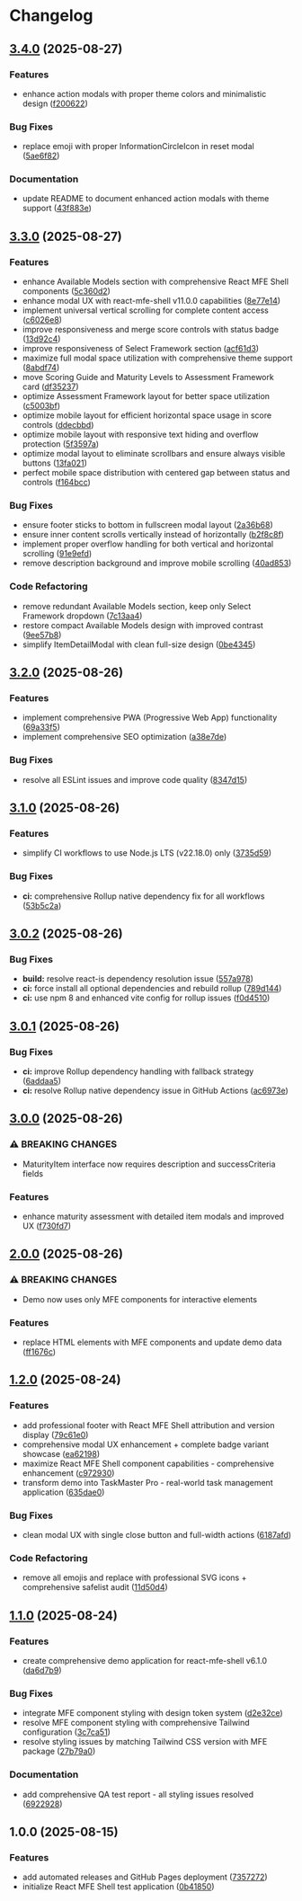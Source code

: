 # Changelog

## [3.4.0](https://github.com/jonmatum/react-mfe-shell-demo/compare/react-mfe-shell-demo-v3.3.0...react-mfe-shell-demo-v3.4.0) (2025-08-27)


### Features

* enhance action modals with proper theme colors and minimalistic design ([f200622](https://github.com/jonmatum/react-mfe-shell-demo/commit/f20062297cd64fa4ded242eebcd4984f7160a071))


### Bug Fixes

* replace emoji with proper InformationCircleIcon in reset modal ([5ae6f82](https://github.com/jonmatum/react-mfe-shell-demo/commit/5ae6f82b458f1addf9e669587b4cd01082222d5a))


### Documentation

* update README to document enhanced action modals with theme support ([43f883e](https://github.com/jonmatum/react-mfe-shell-demo/commit/43f883ee140618ac6bcfffba1b0032cdfecb02d8))

## [3.3.0](https://github.com/jonmatum/react-mfe-shell-demo/compare/react-mfe-shell-demo-v3.2.0...react-mfe-shell-demo-v3.3.0) (2025-08-27)


### Features

* enhance Available Models section with comprehensive React MFE Shell components ([5c360d2](https://github.com/jonmatum/react-mfe-shell-demo/commit/5c360d29723afaf25f7bd95ac369c8964f7cd6cd))
* enhance modal UX with react-mfe-shell v11.0.0 capabilities ([8e77e14](https://github.com/jonmatum/react-mfe-shell-demo/commit/8e77e142e222b52c82e8426e546dab59bc6c5cf6))
* implement universal vertical scrolling for complete content access ([c6026e8](https://github.com/jonmatum/react-mfe-shell-demo/commit/c6026e8e8e153581b41ca4cad3bc943b7df1db00))
* improve responsiveness and merge score controls with status badge ([13d92c4](https://github.com/jonmatum/react-mfe-shell-demo/commit/13d92c4f41224037c0977091a7a6c1689aa840c9))
* improve responsiveness of Select Framework section ([acf61d3](https://github.com/jonmatum/react-mfe-shell-demo/commit/acf61d30bcf12616db27f1369336c30d5e35b8c2))
* maximize full modal space utilization with comprehensive theme support ([8abdf74](https://github.com/jonmatum/react-mfe-shell-demo/commit/8abdf740625c7d45c5c6340f5a2dc31312dc43c6))
* move Scoring Guide and Maturity Levels to Assessment Framework card ([df35237](https://github.com/jonmatum/react-mfe-shell-demo/commit/df35237b3121932ab3fee19ec6420dace263040b))
* optimize Assessment Framework layout for better space utilization ([c5003bf](https://github.com/jonmatum/react-mfe-shell-demo/commit/c5003bff0442ca8d57c99f24ed991d59ac33f0db))
* optimize mobile layout for efficient horizontal space usage in score controls ([ddecbbd](https://github.com/jonmatum/react-mfe-shell-demo/commit/ddecbbd82d57c42732868efbaafc89c6901b6fc0))
* optimize mobile layout with responsive text hiding and overflow protection ([5f3597a](https://github.com/jonmatum/react-mfe-shell-demo/commit/5f3597a00dc7e4fdd8d1cf514dec6697b27de80b))
* optimize modal layout to eliminate scrollbars and ensure always visible buttons ([13fa021](https://github.com/jonmatum/react-mfe-shell-demo/commit/13fa0217e049212be9993a73d1573b6881ec1584))
* perfect mobile space distribution with centered gap between status and controls ([f164bcc](https://github.com/jonmatum/react-mfe-shell-demo/commit/f164bcc734a7f80332bf89a373223564b81bd003))


### Bug Fixes

* ensure footer sticks to bottom in fullscreen modal layout ([2a36b68](https://github.com/jonmatum/react-mfe-shell-demo/commit/2a36b6863e9d7251a790b064d3653208d1ee2508))
* ensure inner content scrolls vertically instead of horizontally ([b2f8c8f](https://github.com/jonmatum/react-mfe-shell-demo/commit/b2f8c8f6ed19ec664f9090638b7843be7a2a10a5))
* implement proper overflow handling for both vertical and horizontal scrolling ([91e9efd](https://github.com/jonmatum/react-mfe-shell-demo/commit/91e9efd9e9fbcbf3e1aa1fe007176fcbeadf8b77))
* remove description background and improve mobile scrolling ([40ad853](https://github.com/jonmatum/react-mfe-shell-demo/commit/40ad8533cd9635e4b87adf5c25d25f22c492a85e))


### Code Refactoring

* remove redundant Available Models section, keep only Select Framework dropdown ([7c13aa4](https://github.com/jonmatum/react-mfe-shell-demo/commit/7c13aa48762a039714feb59b60bb5daa3e652e71))
* restore compact Available Models design with improved contrast ([9ee57b8](https://github.com/jonmatum/react-mfe-shell-demo/commit/9ee57b8f652f21d939590460d0462c7f134a459c))
* simplify ItemDetailModal with clean full-size design ([0be4345](https://github.com/jonmatum/react-mfe-shell-demo/commit/0be43454a41990407a7b49a87fdcd35fc1831b68))

## [3.2.0](https://github.com/jonmatum/react-mfe-shell-demo/compare/react-mfe-shell-demo-v3.1.0...react-mfe-shell-demo-v3.2.0) (2025-08-26)


### Features

* implement comprehensive PWA (Progressive Web App) functionality ([69a33f5](https://github.com/jonmatum/react-mfe-shell-demo/commit/69a33f57221afcc014fe9bc7a577614d0272de1e))
* implement comprehensive SEO optimization ([a38e7de](https://github.com/jonmatum/react-mfe-shell-demo/commit/a38e7deb069f18eabb4e984ac17bfd2f57c4e937))


### Bug Fixes

* resolve all ESLint issues and improve code quality ([8347d15](https://github.com/jonmatum/react-mfe-shell-demo/commit/8347d15dd17c1e8f5079ca51c2ab5c944eb8ca58))

## [3.1.0](https://github.com/jonmatum/react-mfe-shell-demo/compare/react-mfe-shell-demo-v3.0.2...react-mfe-shell-demo-v3.1.0) (2025-08-26)


### Features

* simplify CI workflows to use Node.js LTS (v22.18.0) only ([3735d59](https://github.com/jonmatum/react-mfe-shell-demo/commit/3735d5999bd6ac20e545ba300c63f021799fefee))


### Bug Fixes

* **ci:** comprehensive Rollup native dependency fix for all workflows ([53b5c2a](https://github.com/jonmatum/react-mfe-shell-demo/commit/53b5c2a3432a86d0766d64eab83be57218c7de50))

## [3.0.2](https://github.com/jonmatum/react-mfe-shell-demo/compare/react-mfe-shell-demo-v3.0.1...react-mfe-shell-demo-v3.0.2) (2025-08-26)


### Bug Fixes

* **build:** resolve react-is dependency resolution issue ([557a978](https://github.com/jonmatum/react-mfe-shell-demo/commit/557a978bc633602e00038c0174cd014178bfeb47))
* **ci:** force install all optional dependencies and rebuild rollup ([789d144](https://github.com/jonmatum/react-mfe-shell-demo/commit/789d144f126c1cbe1e3755eb0a60c557c607a45e))
* **ci:** use npm 8 and enhanced vite config for rollup issues ([f0d4510](https://github.com/jonmatum/react-mfe-shell-demo/commit/f0d45108b827097f25ad8dc8e99c26c662e553e0))

## [3.0.1](https://github.com/jonmatum/react-mfe-shell-demo/compare/react-mfe-shell-demo-v3.0.0...react-mfe-shell-demo-v3.0.1) (2025-08-26)


### Bug Fixes

* **ci:** improve Rollup dependency handling with fallback strategy ([6addaa5](https://github.com/jonmatum/react-mfe-shell-demo/commit/6addaa5653a24e2465df13c9814c6058717c4e28))
* **ci:** resolve Rollup native dependency issue in GitHub Actions ([ac6973e](https://github.com/jonmatum/react-mfe-shell-demo/commit/ac6973e814fa4670514ee5fab4a074404352ecb2))

## [3.0.0](https://github.com/jonmatum/react-mfe-shell-demo/compare/react-mfe-shell-demo-v2.0.0...react-mfe-shell-demo-v3.0.0) (2025-08-26)


### ⚠ BREAKING CHANGES

* MaturityItem interface now requires description and successCriteria fields

### Features

* enhance maturity assessment with detailed item modals and improved UX ([f730fd7](https://github.com/jonmatum/react-mfe-shell-demo/commit/f730fd72b06cb2e47ba754d5769ba67d8a449668))

## [2.0.0](https://github.com/jonmatum/react-mfe-shell-demo/compare/react-mfe-shell-demo-v1.2.0...react-mfe-shell-demo-v2.0.0) (2025-08-26)


### ⚠ BREAKING CHANGES

* Demo now uses only MFE components for interactive elements

### Features

* replace HTML elements with MFE components and update demo data ([ff1676c](https://github.com/jonmatum/react-mfe-shell-demo/commit/ff1676c73701cf35263b934e626637973b4bad34))

## [1.2.0](https://github.com/jonmatum/react-mfe-shell-demo/compare/react-mfe-shell-demo-v1.1.0...react-mfe-shell-demo-v1.2.0) (2025-08-24)


### Features

* add professional footer with React MFE Shell attribution and version display ([79c61e0](https://github.com/jonmatum/react-mfe-shell-demo/commit/79c61e0326decb5fd6ada8d36d0d9379c6f365dc))
* comprehensive modal UX enhancement + complete badge variant showcase ([ea62198](https://github.com/jonmatum/react-mfe-shell-demo/commit/ea62198aaa0066332cd54c7db0a905f939bf5fae))
* maximize React MFE Shell component capabilities - comprehensive enhancement ([c972930](https://github.com/jonmatum/react-mfe-shell-demo/commit/c9729308f7be52cd2abaf36b5b3baa0713bf90c2))
* transform demo into TaskMaster Pro - real-world task management application ([635dae0](https://github.com/jonmatum/react-mfe-shell-demo/commit/635dae0e5bfeba78ece0746133b51773944f3de5))


### Bug Fixes

* clean modal UX with single close button and full-width actions ([6187afd](https://github.com/jonmatum/react-mfe-shell-demo/commit/6187afd10c4e5b94704ee5910d1ce273a1916fa8))


### Code Refactoring

* remove all emojis and replace with professional SVG icons + comprehensive safelist audit ([11d50d4](https://github.com/jonmatum/react-mfe-shell-demo/commit/11d50d4c8519bbd5e72ec50c9fc5cd7f570fea81))

## [1.1.0](https://github.com/jonmatum/react-mfe-shell-demo/compare/react-mfe-shell-demo-v1.0.0...react-mfe-shell-demo-v1.1.0) (2025-08-24)


### Features

* create comprehensive demo application for react-mfe-shell v6.1.0 ([da6d7b9](https://github.com/jonmatum/react-mfe-shell-demo/commit/da6d7b90a7cd482e64356126239f2cac9f6e2cc7))


### Bug Fixes

* integrate MFE component styling with design token system ([d2e32ce](https://github.com/jonmatum/react-mfe-shell-demo/commit/d2e32ce8464486ddc163d059a2220122dd47fd37))
* resolve MFE component styling with comprehensive Tailwind configuration ([3c7ca51](https://github.com/jonmatum/react-mfe-shell-demo/commit/3c7ca51744f23e7f198963e2b2bcbcfd3468bddd))
* resolve styling issues by matching Tailwind CSS version with MFE package ([27b79a0](https://github.com/jonmatum/react-mfe-shell-demo/commit/27b79a026dea508c5a7943d58205b733405f0312))


### Documentation

* add comprehensive QA test report - all styling issues resolved ([6922928](https://github.com/jonmatum/react-mfe-shell-demo/commit/6922928fe6649bdcf2b289a579b41c21048142c8))

## 1.0.0 (2025-08-15)


### Features

* add automated releases and GitHub Pages deployment ([7357272](https://github.com/jonmatum/react-mfe-shell-demo/commit/7357272f0052b9dc6f9c1929b0525c339464031d))
* initialize React MFE Shell test application ([0b41850](https://github.com/jonmatum/react-mfe-shell-demo/commit/0b41850620218c88b166b73a7c83b4ad5184809a))
